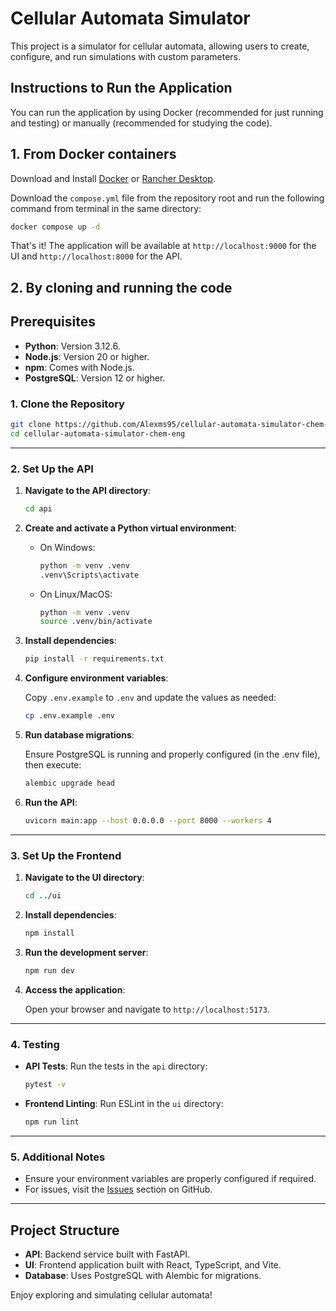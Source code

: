 # Cellular Automata Simulator

This project is a simulator for cellular automata, allowing users to create, configure, and run simulations with custom parameters.

## Instructions to Run the Application

You can run the application by using Docker (recommended for just running and testing) or manually (recommended for studying the code).

## 1. From Docker containers

Download and Install [Docker](https://docs.docker.com/get-started/get-docker/) or [Rancher Desktop](https://rancherdesktop.io/).

Download the `compose.yml` file from the repository root and run the following command from terminal in the same directory:

```sh
docker compose up -d
```

That's it! The application will be available at `http://localhost:9000` for the UI and `http://localhost:8000` for the API.

## 2. By cloning and running the code

## Prerequisites

- **Python**: Version 3.12.6.
- **Node.js**: Version 20 or higher.
- **npm**: Comes with Node.js.
- **PostgreSQL**: Version 12 or higher.


### 1. Clone the Repository

```sh
git clone https://github.com/Alexms95/cellular-automata-simulator-chem-eng.git
cd cellular-automata-simulator-chem-eng
```

---

### 2. Set Up the API

1. **Navigate to the API directory**:

    ```sh
    cd api
    ```

2. **Create and activate a Python virtual environment**:

    - On Windows:

      ```sh
      python -m venv .venv
      .venv\Scripts\activate
      ```

    - On Linux/MacOS:

      ```sh
      python -m venv .venv
      source .venv/bin/activate
      ```

3. **Install dependencies**:

    ```sh
    pip install -r requirements.txt
    ```

4. **Configure environment variables**:

    Copy `.env.example` to `.env` and update the values as needed:

    ```sh
    cp .env.example .env
    ```

5. **Run database migrations**:

    Ensure PostgreSQL is running and properly configured (in the .env file), then execute:

    ```sh
    alembic upgrade head
    ```

6. **Run the API**:

    ```sh
    uvicorn main:app --host 0.0.0.0 --port 8000 --workers 4
    ```

---

### 3. Set Up the Frontend

1. **Navigate to the UI directory**:

    ```sh
    cd ../ui
    ```

2. **Install dependencies**:

    ```sh
    npm install
    ```

3. **Run the development server**:

    ```sh
    npm run dev
    ```

4. **Access the application**:

    Open your browser and navigate to `http://localhost:5173`.

---

### 4. Testing

- **API Tests**:
  Run the tests in the `api` directory:

  ```sh
  pytest -v
  ```

- **Frontend Linting**:
  Run ESLint in the `ui` directory:

  ```sh
  npm run lint
  ```

---

### 5. Additional Notes

- Ensure your environment variables are properly configured if required.
- For issues, visit the [Issues](https://github.com/Alexms95/tcc-eng-quimica/issues) section on GitHub.

---

## Project Structure

- **API**: Backend service built with FastAPI.
- **UI**: Frontend application built with React, TypeScript, and Vite.
- **Database**: Uses PostgreSQL with Alembic for migrations.

Enjoy exploring and simulating cellular automata!
